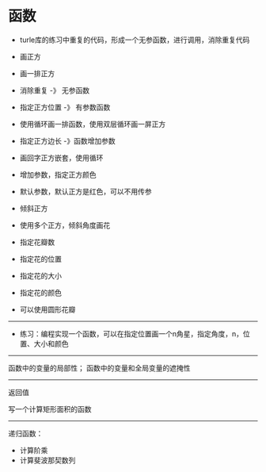 # 函数

- turle库的练习中重复的代码，形成一个无参函数，进行调用，消除重复代码

- 画正方
- 画一排正方
- 消除重复 -》 无参函数
- 指定正方位置 -》 有参数函数
- 使用循环画一排函数，使用双层循环画一屏正方
- 指定正方边长 -》函数增加参数
- 画回字正方嵌套，使用循环
- 增加参数，指定正方颜色
- 默认参数，默认正方是红色，可以不用传参
- 倾斜正方
- 使用多个正方，倾斜角度画花
- 指定花瓣数
- 指定花的位置
- 指定花的大小
- 指定花的颜色
- 可以使用圆形花瓣


---

- 练习：编程实现一个函数，可以在指定位置画一个n角星，指定角度，n，位置、大小和颜色


---

函数中的变量的局部性；
函数中的变量和全局变量的遮掩性

---

返回值

写一个计算矩形面积的函数

---

递归函数：

- 计算阶乘
- 计算斐波那契数列